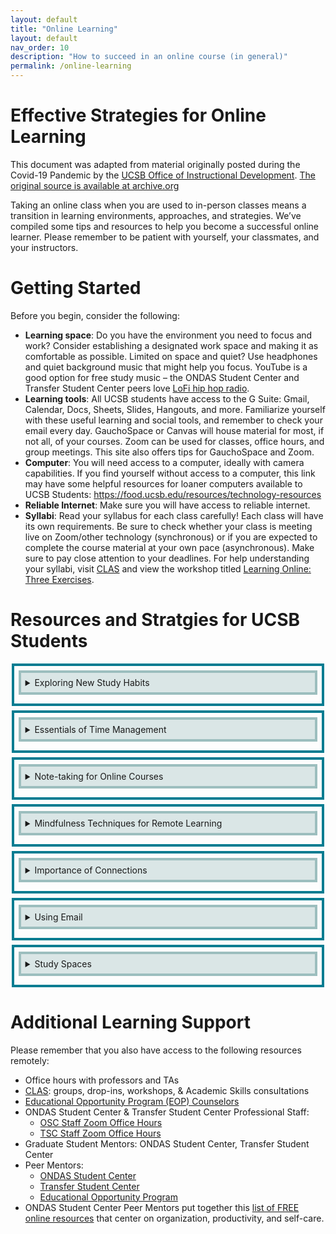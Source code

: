 ```yaml
---
layout: default
title: "Online Learning"
layout: default
nav_order: 10
description: "How to succeed in an online course (in general)"
permalink: /online-learning
---
```


<style>
 summary { 
     border: 4px solid #9CBEBE;
     padding: 0.5em;
     background-color:  #DAE6E6;
     margin-bottom: 0.5em;
 }

 summary p {
  margin: 0px;
  padding 0px;
  display: inline-block;
 }
    
 details { 
    margin-top: 0.5em;
    margin-bottom: 0.5em;
    margin-left: auto;
    margin-right: auto;
    width: 95%;
    border: 4px solid #047C91;
    padding: 0.5em;
 }
</style>


# Effective Strategies for Online Learning

This document was adapted from material originally posted during the Covid-19 Pandemic by the [UCSB Office of Instructional Development](https://id.ucsb.edu).  [The original source
is available at archive.org](https://web.archive.org/web/20221006021605/https://keeplearning.id.ucsb.edu/2020/03/22/effective-strategies-for-remote-learning/)

Taking an online class when you are used to in-person classes means a transition in learning environments, approaches, and strategies. 
We’ve compiled some tips and resources to help you become a successful online learner. 
Please remember to be patient with yourself, your classmates, and your instructors.

# Getting Started

Before you begin, consider the following:

* **Learning space**: Do you have the environment you need to focus and work? Consider establishing a designated work space and making it as comfortable as possible. Limited on space and quiet? Use headphones and quiet background music that might help you focus. YouTube is a good option for free study music – the ONDAS Student Center and Transfer Student Center peers love [LoFi hip hop radio](https://www.youtube.com/watch?v=5qap5aO4i9A).
* **Learning tools**: All UCSB students have access to the G Suite: Gmail, Calendar, Docs, Sheets, Slides, Hangouts, and more. Familiarize yourself with these useful learning and social tools, and remember to check your email every day. GauchoSpace or Canvas will house material for most, if not all, of your courses. Zoom can be used for classes, office hours, and group meetings. This site also offers tips for GauchoSpace and Zoom.
* **Computer**: You will need access to a computer, ideally with camera capabilities. If you find yourself without access to a computer, this link may have some helpful resources for loaner computers available to UCSB Students: <https://food.ucsb.edu/resources/technology-resources>
* **Reliable Internet**: Make sure you will have access to reliable internet.
* **Syllabi**: Read your syllabus for each class carefully! Each class will have its own requirements. 
  Be sure to check whether your class is meeting live on Zoom/other technology (synchronous) or if you are expected to 
  complete the course material at your own pace (asynchronous). 
  Make sure to pay close attention to your deadlines. For help understanding your syllabi, visit [CLAS](https://clas.sa.ucsb.edu/) and view the workshop titled [Learning Online: Three Exercises](https://prezi.com/view/3Qz8hPAb5lRYIx23vUgI/).

# Resources and Stratgies for UCSB Students

<details>
<summary>
Exploring New Study Habits
</summary>
 
Learning online will likely mean you need to practice study habits that differ to ones practiced during face-to-face instruction. Below are some suggested strategies and tools to try out for online learning:

* Exercises for online learning from CLAS: logon to [myCLAS](https://myclas.sa.ucsb.edu/login.aspx) and search for the Academic Skills workshop titled Learning Online: Three Exercises.
* Reading effectively using the [SQ3R method](https://www.youtube.com/watch?v=ona44EaMSv4)
* Distributed practice: Break up your studying into short sessions distributed across time - the opposite of cramming at the last minute.
* Practice testing: Getting something wrong can help you retain the right answer. The best practice tests are the ones that force you to do free recall, not just recognize the right answer. More practice tests are better than fewer.
* Self-explanation: Having to explain to yourself why something is correct or how information fits together significantly aids learning. The practice of relating it to other information makes this different from just summarizing.
  
![image](https://user-images.githubusercontent.com/1119017/210651613-5f5b6b98-67c1-4544-a393-489e95e1c50b.png)

(Cook, Kennedy, & McGuire 2013; Dunlosky, 2013; McDaniel & Bratter, 2020)  
  
</details>  

<details>
<summary>
Essentials of Time Management
</summary>
 
Remote learning might mean that you have less structure in your day. It's very tempting to sleep in each day and put off tasks until you really have to do them. However, that is not an effective way to manage your time or facilitate your learning.

Use your Google Calendar and create some structure for your time. Having a routine and entering it into your calendar is helpful for tracking whether you're also taking care of your mental and physical health. Breaks, exercise, and fresh air are necessary!

The ONDAS Student Center Peer Mentors offer helpful advice in these videos:

* [Time Management during Remote Instruction](https://www.youtube.com/watch?v=0Wjz522Ybak)
* [Getting Organized](https://youtu.be/EUv9iU4-C4s)
* [How to Use Your Google Calendar](https://www.youtube.com/watch?v=daPu_IpIDl8)
* [Printable CLAS Time Management and Calendar Sheets](https://clas.sa.ucsb.edu/resources-overview/time-management-calendar-sheets)

</details>  
 

<details>
<summary>
Note-taking for Online Courses
</summary>
 
Everyone has their own preferences for note-taking, but you may want to try different strategies for an online course.

Just because you can rewatch a video or look at slides online doesn’t mean you shouldn’t take notes. Otherwise, you’ll just be re-reading or rewatching a lot, which isn’t a very effective learning technique. 

You'll most likely be using a single screen, so you'll have to balance viewing your video/participating in discussion with note-taking. Many guides about online learning recommend you take handwritten notes to vary the media you are using. You can pause videos and note timestamps in your notes to return to spots later.

Learn new strategies by viewing the following presentation:

* [Online Learning: Note-Taking Strategies](https://www.youtube.com/watch?v=JCf8_DUT5YA&feature=youtu.be)
</details>  
 
<details>
<summary>
Mindfulness Techniques for Remote Learning
</summary>
 
Now, more than ever, it's important to take care of ourselves and our mental health. At times, this experience may get frustrating and stressful, but we know you'll get through this. Below are resources for incorporating mindfulness into the remote learning experience from Dr. Virginia Beaufort, Director of the Undergraduate Mentorship Program. 
 
**Mindfulness Techniques for Concentration & Focus:**

* [Introduction](https://www.youtube.com/watch?v=GisVmPtERpY&feature=youtu.be)
* [Mindfulness](https://www.youtube.com/watch?v=aFaQqh1XVc4)
* [Mindful Focus](https://web.archive.org/web/20221006021605/https://www.youtube.com/watch?v=-xEfrionXog&feature=youtu.be)
* [Mindfulness Exercises for Focus & Stress Reduction](https://www.youtube.com/watch?v=KHMGjsIIAhI)

**Handouts:**

* [Mindfulness Techniques for Concentration & Focus](/assets/Mindfulness-Exercises-for-Focus-and-Stress-Reduction.pdf)
* [Learn the Ocean (Ujjayi) Breath](/assets/Learn-the-Ocean-Ujjayi-Breath.pdf)
 
 
   
</details>  
 
<details>
<summary>
Importance of Connections
</summary>
 
Remote learning might feel isolating, but it doesn't have to be a lonely experience. We highly recommend staying connected to your instructors, classmates, friends, and family during this time. It's important to feel connection and community.

Participate in class discussions, online forums, and virtual office hours. Contribute your ideas and don't be afraid to ask questions! Most likely, you're asking a question that someone else also has.

Online study groups are possible! Connect with classmates through GauchoSpace and form accountability buddies. Having a friend to discuss assignments, review material, and work through main points is important. Consider using one of the following to connect with others:

* Zoom 
* Google Hangouts
* FaceTime
* WhatsApp
* GroupMe

The ONDAS Student Center Peer Mentors have a video with
[tips on how to form and structure a virtual study group](https://www.youtube.com/watch?v=Iq8VVLAlfxM&t=2s).

Student organizations can also be a way to form connections. For more information on student orgs, visit [Shoreline (information on events and registered student groups)](https://shoreline.ucsb.edu/home_login)

</details>  

<details>

<summary>
Using Email
</summary>
 
It's important to check your UCSB email daily. You'll want to pay attention to emails from your instructors but also notifications that you may be receiving from GauchoSpace and other online learning tools.

Compose clear email messages and practice good email etiquette. In a large course, your professor might be receiving a high volume of emails. Please note that it may take some time for your professors to get back to you.

Email tips:

First, if your instructor has asked you to use something other than email (e.g. Piazza, Slack, a Gauchospace or Canvas forum), please try that first.

If you are sending an email:

* Use your UCSB email address
* Address your instructor professionally
* Tell them your name and what class you are in
* State your question or request
* If appropriate, state what you would like to see happen
* End with a salutation
* Sign your full name

Here's an example email demonstrating these tips:

![image](https://user-images.githubusercontent.com/1119017/210658385-ce575e0f-b74f-4a5a-b13a-9c430c735001.png)


</details>  

    
<details>
<summary>
Study Spaces
</summary>
 
Both indoor and outdoor spaces might be conducive to your specific study habits/style.

At home, away from UCSB, and struggling to find a study space? Consider the following:

* Quiet parks (use sunblock and remember to hydrate)
* Patios, balconies, or other outdoor areas adjacent to your home
* A part of the home that can be repurposed, which might be quieter (the garage, attic, or basement)
* A stationary vehicle

In the UCSB vicinity, and struggling to find a study space? Consider the following:

* SRB - Seating and electrical outlets are available outdoors on the ocean and mountain sides of the building
* HSSB Quad - Seating and solar charging stations are available
* Buchanan Hall Quad - Seating is available
* SSMS Quad - Limited seating is available, but this is a less populated option 
  
</details>  

    

# Additional Learning Support

Please remember that you also have access to the following resources remotely:

* Office hours with professors and TAs
* [CLAS](https://clas.sa.ucsb.edu/services/enrollment-schedules): groups, drop-ins, workshops, & Academic Skills consultations
* [Educational Opportunity Program (EOP) Counselors](https://eop.sa.ucsb.edu/)
* ONDAS Student Center & Transfer Student Center Professional Staff: 
  * [OSC Staff Zoom Office Hours](https://calendar.google.com/calendar?cid=dWNzYi5lZHVfNnJoazNhMHQ4YW9jNjI0YzFxbmdwYjAwcTRAZ3JvdXAuY2FsZW5kYXIuZ29vZ2xlLmNvbQ)
  * [TSC Staff Zoom Office Hours](https://calendar.google.com/calendar?cid=dWNzYi5lZHVfbWFsazRubzRwaTJrNzBhNDE3cHFsMGU2bmtAZ3JvdXAuY2FsZW5kYXIuZ29vZ2xlLmNvbQ)
* Graduate Student Mentors: ONDAS Student Center, Transfer Student Center
* Peer Mentors: 
  * [ONDAS Student Center](https://ondas.ucsb.edu/)
  * [Transfer Student Center](https://transfercenter.ucsb.edu/)
  * [Educational Opportunity Program](https://eop.sa.ucsb.edu/)
* ONDAS Student Center Peer Mentors put together this [list of FREE online resources](https://docs.google.com/document/d/1XTTq2R4lICG7M-ZZzdIglwm0tsQ1B_y_MNSfF75lNRg/edit) that center on organization, productivity, and self-care.

